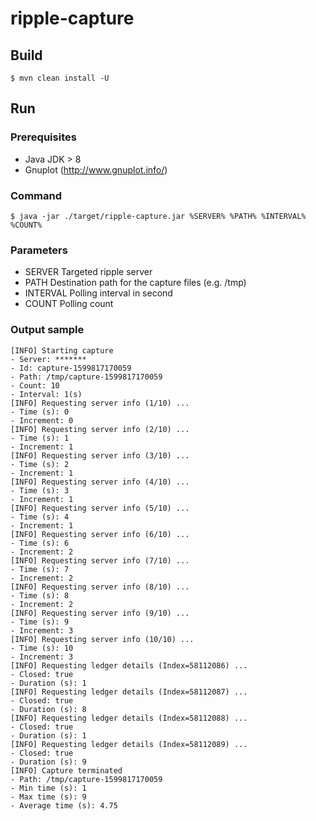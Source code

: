 # ripple-capture

## Build

    $ mvn clean install -U

## Run

### Prerequisites

 * Java JDK > 8
 * Gnuplot (http://www.gnuplot.info/)

### Command

    $ java -jar ./target/ripple-capture.jar %SERVER% %PATH% %INTERVAL% %COUNT%

### Parameters

* SERVER Targeted ripple server
* PATH Destination path for the capture files (e.g. /tmp)
* INTERVAL Polling interval in second
* COUNT Polling count

### Output sample

```
[INFO] Starting capture
- Server: *******
- Id: capture-1599817170059
- Path: /tmp/capture-1599817170059
- Count: 10
- Interval: 1(s)
[INFO] Requesting server info (1/10) ...
- Time (s): 0
- Increment: 0
[INFO] Requesting server info (2/10) ...
- Time (s): 1
- Increment: 1
[INFO] Requesting server info (3/10) ...
- Time (s): 2
- Increment: 1
[INFO] Requesting server info (4/10) ...
- Time (s): 3
- Increment: 1
[INFO] Requesting server info (5/10) ...
- Time (s): 4
- Increment: 1
[INFO] Requesting server info (6/10) ...
- Time (s): 6
- Increment: 2
[INFO] Requesting server info (7/10) ...
- Time (s): 7
- Increment: 2
[INFO] Requesting server info (8/10) ...
- Time (s): 8
- Increment: 2
[INFO] Requesting server info (9/10) ...
- Time (s): 9
- Increment: 3
[INFO] Requesting server info (10/10) ...
- Time (s): 10
- Increment: 3
[INFO] Requesting ledger details (Index=58112086) ...
- Closed: true
- Duration (s): 1
[INFO] Requesting ledger details (Index=58112087) ...
- Closed: true
- Duration (s): 8
[INFO] Requesting ledger details (Index=58112088) ...
- Closed: true
- Duration (s): 1
[INFO] Requesting ledger details (Index=58112089) ...
- Closed: true
- Duration (s): 9
[INFO] Capture terminated
- Path: /tmp/capture-1599817170059
- Min time (s): 1
- Max time (s): 9
- Average time (s): 4.75
```
